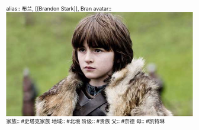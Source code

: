 alias:: 布兰, [[Brandon Stark]], Bran
avatar:: ![image.png](../assets/image_1704865776758_0.png) 
家族:: #史塔克家族
地域:: #北境
阶级:: #贵族
父:: #奈德
母:: #凯特琳
